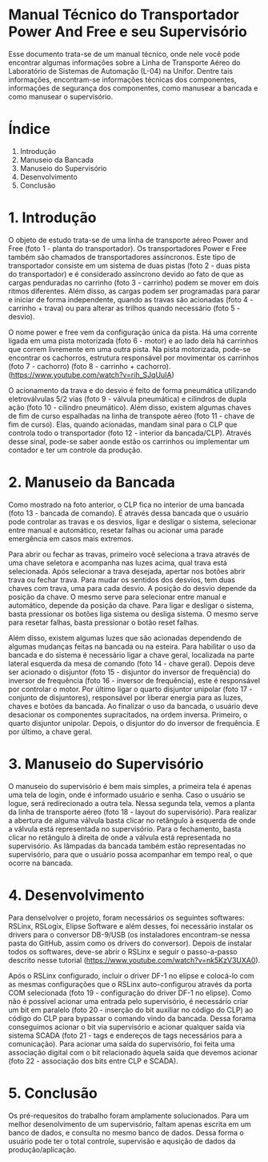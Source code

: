 # Manual Técnico do Transportador Power And Free e seu Supervisório

Esse documento trata-se de um manual técnico, onde nele você pode encontrar algumas informações sobre a Linha de Transporte Aéreo do  Laboratório de Sistemas de Automação (L-04) na Unifor. Dentre tais informações, encontram-se informações técnicas dos componentes, informações de segurança dos componentes, como manusear a bancada e como manusear o supervisório.

# Índice

1.	Introdução
2.	Manuseio da Bancada
3.	Manuseio do Supervisório
4.	Desenvolvimento
5.	Conclusão

# 1. Introdução

O objeto de estudo trata-se de uma linha de transporte aéreo Power and Free (foto 1 - planta do transportador). Os transportadores Power e Free também são chamados de transportadores assíncronos. Este tipo de transportador consiste em um sistema de duas pistas (foto 2 - duas pista do transportador) e é considerado assíncrono devido ao fato de que as cargas penduradas no carrinho (foto 3 - carrinho) podem se mover em dois ritmos diferentes. Além disso, as cargas podem ser programadas para parar e iniciar de forma independente, quando as travas são acionadas (foto 4 - carrinho + trava) ou para alterar as trilhos quando necessário (foto 5 - desvio).

O nome power e free vem da configuração única da pista. Há uma corrente ligada em uma pista motorizada (foto 6 - motor) e ao lado dela há carrinhos que correm livremente em uma outra pista. Na pista motorizada, pode-se encontrar os cachorros, estrutura responsável por movimentar os carrinhos (foto 7 - cachorro) (foto 8 - carrinho + cachorro). (https://www.youtube.com/watch?v=rih_SJqUuIA)

O acionamento da trava e do desvio é feito de forma pneumática utilizando eletroválvulas 5/2 vias (foto 9 - válvula pneumática) e cilindros de dupla ação (foto 10 - cilindro pneumático). Além disso, existem algumas chaves de fim de curso espalhadas na linha de transpote aéreo (foto 11 - chave de fim de curso). Elas, quando acionadas, mandam sinal para o CLP que controla todo o transportador (foto 12 - interior da bancada/CLP). Através desse sinal, pode-se saber aonde estão os carrinhos ou implementar um contador e ter um controle da produção.

# 2. Manuseio da Bancada

Como mostrado na foto anterior, o CLP fica no interior de uma bancada (foto 13 - bancada de comando). É através dessa bancada que o usuário pode controlar as travas e os desvios, ligar e desligar o sistema, selecionar entre manual e automático, resetar falhas ou acionar uma parade emergência em casos mais extremos.

Para abrir ou fechar as travas, primeiro você seleciona a trava através de uma chave seletora e acompanha nas luzes acima, qual trava está selecionada. Após selecionar a trava desejada, apertar nos botões abrir trava ou fechar trava. Para mudar os sentidos dos desvios, tem duas chaves com trava, uma para cada desvio. A posição do desvio depende da posição da chave. O mesmo serve para selecionar entre manual e automático, depende da posição da chave. Para ligar e desligar o sistema, basta pressionar os botões liga sistema ou desliga sistema. O mesmo serve para resetar falhas, basta pressionar o botão reset falhas.

Além disso, existem algumas luzes que são acionadas dependendo de algumas mudanças feitas na bancada ou na esteira. Para habilitar o uso da bancada e do sistema é necessário ligar a chave geral, localizada na parte lateral esquerda da mesa de comando (foto 14 - chave geral). Depois deve ser acionado o disjuntor (foto 15 - disjuntor do inversor de frequência) do inversor de frequência (foto 16 - inversor de frequência), este é responsável por controlar o motor. Por último ligar o quarto disjuntor unipolar (foto 17 - conjunto de disjuntores), responsável por liberar energia para as luzes, chaves e botões da bancada. Ao finalizar o uso da bancada, o usuário deve desacionar os componentes supracitados, na ordem inversa. Primeiro, o quarto disjuntor unipolar. Depois, o disjuntor do do inversor de frequência. E por último, a chave geral.

# 3. Manuseio do Supervisório

O manuseio do supervisório é bem mais simples, a primeira tela é apenas uma tela de login, onde é informado usuário e senha. Caso o usuário se logue, será redirecionado a outra tela. Nessa segunda tela, vemos a planta da linha de transporte aéreo (foto 18 - layout do supervisório). Para realizar a abertura de alguma válvula basta clicar no retângulo à esquerda de onde a válvula está representada no supervisório. Para o fechamento, basta clicar no retângulo à direita de onde a válvula está representada no supervisório. As lâmpadas da bancada também estão representadas no supervisório, para que o usuário possa acompanhar em tempo real, o que ocorre na bancada.

# 4. Desenvolvimento

Para denselvolver o projeto, foram necessários os seguintes softwares: RSLinx, RSLogix, Elipse Software e além desses, foi necessário instalar os drivers para o conversor DB-9/USB (os instaladores encontram-se nessa pasta do GitHub, assim como os drivers do conversor). Depois de instalar todos os softwares, deve-se abrir o RSLinx e seguir o passo-a-passo descrito nesse tutorial (https://www.youtube.com/watch?v=nk5KzV3UXA0).


Após o RSLinx configurado, incluir o driver DF-1 no elipse e colocá-lo com as mesmas configurações que o RSLinx auto-configurou através da porta COM selecionada (foto 19 - configuração do driver DF-1 no elipse). Como não é possível acionar uma entrada pelo supervisório, é necessário criar um bit em paralelo (foto 20 - inserção do bit auxiliar no código do CLP) ao código do CLP para bypassar o comando vindo da bancada. Dessa forama conseguimos acionar o bit via supervisório e acionar qualquer saída via sistema SCADA (foto 21 - tags e endereços de tags necessários para a comunicação). Para acionar uma saída do supervisório, foi feita uma associação digital com o bit relacionado àquela saída que devemos acionar (foto 22 - associação dos bits entre CLP e SCADA).


# 5. Conclusão

Os pré-requesitos do trabalho foram amplamente solucionados. Para um melhor desenolvimento de um supervisório, faltam apenas escrita em um banco de dados, e consulta no mesmo banco de dados. Dessa forma o usuário pode ter o total controle, supervisão e aqusição de dados da produção/aplicação.
